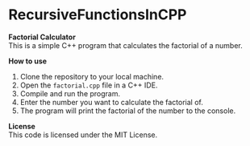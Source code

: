 # RecursiveFunctionsInCPP

<b>Factorial Calculator</b></br>
This is a simple C++ program that calculates the factorial of a number.

<b>How to use</b>
1. Clone the repository to your local machine.
2. Open the `factorial.cpp` file in a C++ IDE.
3. Compile and run the program.
4.  Enter the number you want to calculate the factorial of.
5. The program will print the factorial of the number to the console.

<b>License</b></br>
This code is licensed under the MIT License.